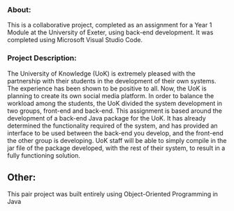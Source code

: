 ### About:
This is a collaborative project, completed as an assignment for a Year 1 Module at the University of Exeter, using back-end development. It was completed using Microsoft Visual Studio Code.

### Project Description:
The University of Knowledge (UoK) is extremely pleased with the partnership with their students in the development of their own systems. The experience has been shown to be positive to all. Now, the UoK is planning to create its own social media platform. In order to balance the workload among the students, the UoK divided the system development in two groups, front-end and back-end. This assignment is based around the development of a back-end Java package for the UoK. It has already determined the functionality required of the system, and has provided an interface to be used between the back-end you develop, and the front-end the other group is developing. UoK staff will be able to simply compile in the jar file of the package developed, with the rest of their system, to result in a fully functioning solution.

## Other:
This pair project was built entirely using Object-Oriented Programming in Java
